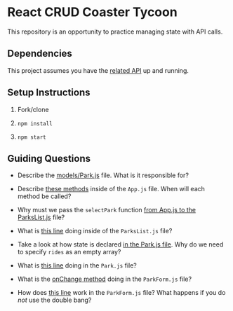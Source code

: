 # React CRUD Coaster Tycoon

This repository is an opportunity to practice managing state with API calls.

## Dependencies

This project assumes you have the [related API](https://github.com/bwreid/react-crud-coaster-tycoon-api) up and running.

## Setup Instructions

1. Fork/clone

1. `npm install`

1. `npm start`

## Guiding Questions

* Describe the [models/Park.js](https://github.com/bwreid/react-crud-coaster-tycoon/blob/master/src/models/Park.js) file. What is it responsible for?

* Describe [these methods](https://github.com/bwreid/react-crud-coaster-tycoon/blob/master/src/App.js#L16-L27) inside of the `App.js` file. When will each method be called?

* Why must we pass the `selectPark` function [from App.js to the ParksList.js](https://github.com/bwreid/react-crud-coaster-tycoon/blob/master/src/components/ParksList.js) file?

* What is [this line](https://github.com/bwreid/react-crud-coaster-tycoon/blob/master/src/components/ParksList.js#L5) doing inside of the `ParksList.js` file?

* Take a look at how state is declared [in the Park.js file](https://github.com/bwreid/react-crud-coaster-tycoon/blob/master/src/components/Park.js#L6-L8). Why do we need to specify `rides` as an empty array?

* What is [this line](https://github.com/bwreid/react-crud-coaster-tycoon/blob/master/src/components/Park.js#L23) doing in the `Park.js` file?

* What is the [onChange method](https://github.com/bwreid/react-crud-coaster-tycoon/blob/master/src/components/ParkForm.js#L15-L19) doing in the `ParkForm.js` file?

* How does [this line](https://github.com/bwreid/react-crud-coaster-tycoon/blob/master/src/components/ParkForm.js#L49) work in the `ParkForm.js` file? What happens if you do _not_ use the double bang?
